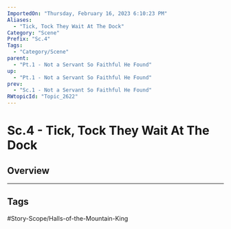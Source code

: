 ```yaml
---
ImportedOn: "Thursday, February 16, 2023 6:10:23 PM"
Aliases:
  - "Tick, Tock They Wait At The Dock"
Category: "Scene"
Prefix: "Sc.4"
Tags:
  - "Category/Scene"
parent:
  - "Pt.1 - Not a Servant So Faithful He Found"
up:
  - "Pt.1 - Not a Servant So Faithful He Found"
prev:
  - "Sc.1 - Not a Servant So Faithful He Found"
RWtopicId: "Topic_2622"
---
```

# Sc.4 - Tick, Tock They Wait At The Dock
## Overview

---
## Tags
#Story-Scope/Halls-of-the-Mountain-King

